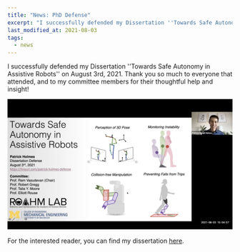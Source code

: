 ```yaml
---
title: "News: PhD Defense"
excerpt: "I successfully defended my Dissertation ''Towards Safe Autonomy in Assistive Robots''."
last_modified_at: 2021-08-03
tags: 
  - news
---
```


I successfully defended my Dissertation ''Towards Safe Autonomy in Assistive Robots'' on August 3rd, 2021. Thank you so much to everyone that attended, and to my committee members for their thoughtful help and insight!

![zoom_screenshot](/assets/images/zoom_defense_screenshot.png)

For the interested reader, you can find my dissertation [here](https://dx.doi.org/10.7302/2867).
